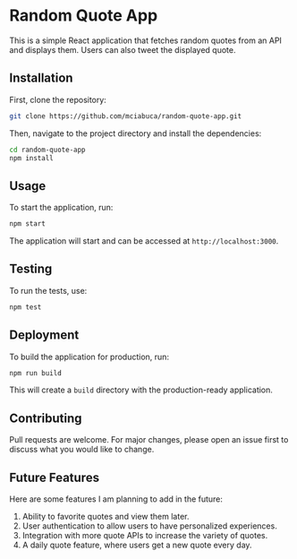 # Random Quote App

This is a simple React application that fetches random quotes from an API and displays them. Users can also tweet the displayed quote.

## Installation

First, clone the repository:

```sh
git clone https://github.com/mciabuca/random-quote-app.git
```

Then, navigate to the project directory and install the dependencies:

```sh
cd random-quote-app
npm install
```

## Usage

To start the application, run:

```sh
npm start
```

The application will start and can be accessed at `http://localhost:3000`.

## Testing

To run the tests, use:

```sh
npm test
```

## Deployment

To build the application for production, run:

```sh
npm run build
```

This will create a `build` directory with the production-ready application.

## Contributing

Pull requests are welcome. For major changes, please open an issue first to discuss what you would like to change.

## Future Features

Here are some features I am planning to add in the future:

1. Ability to favorite quotes and view them later.
2. User authentication to allow users to have personalized experiences.
3. Integration with more quote APIs to increase the variety of quotes.
4. A daily quote feature, where users get a new quote every day.